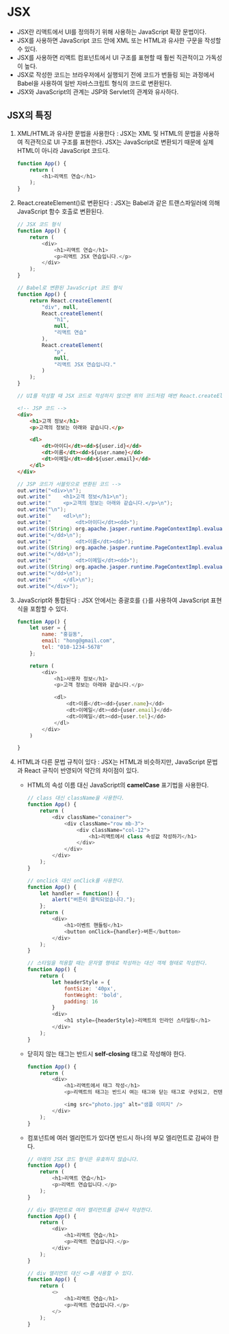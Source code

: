 # JSX

- JSX란 리액트에서 UI를 정의하기 위해 사용하는 JavaScript 확장 문법이다.
- JSX를 사용하면 JavaScript 코드 안에 XML 또는 HTML과 유사한 구문을 작성할 수 있다.
- JSX를 사용하면 리액트 컴포넌트에서 UI 구조를 표현할 때 훨씬 직관적이고 가독성이 높다.
- JSX로 작성한 코드는 브라우저에서 실행되기 전에 코드가 번들링 되는 과정에서 Babel을 사용하여 일반 자바스크립트 형식의 코드로 변환된다.
- JSX와 JavaScript의 관계는 JSP와 Servlet의 관계와 유사하다.

## JSX의 특징

1. XML/HTML과 유사한 문법을 사용한다 : JSX는 XML 및 HTML의 문법을 사용하여 직관적으로 UI 구조를 표현한다. JSX는 JavaScript로 변환되기 때문에 실제 HTML이 아니라 JavaScript 코드다.
    ```javascript
    function App() {
        return (
            <h1>리액트 연습</h1>
        );
    }
    ```
2. React.createElement()로 변환된다 : JSX는 Babel과 같은 트랜스파일러에 의해 JavaScript 함수 호출로 변환된다.
    ```javascript
    // JSX 코드 형식
    function App() {
        return (
            <div>
                <h1>리액트 연습</h1>
                <p>리액트 JSX 연습입니다.</p>
            </div>
        );
    }

    // Babel로 변환된 JavaScript 코드 형식
    function App() {
        return React.createElement(
            "div", null,
            React.createElement(
                "h1",
                null,
                "리액트 연습"
            ),
            React.createElement(
                "p",
                null,
                "리액트 JSX 연습입니다."
            )
        );
    }

    // UI를 작성할 때 JSX 코드로 작성하지 않으면 위의 코드처럼 매번 React.createElement 함수를 사용해야 하기 때문에 코드가 매우 복잡해진다.
    ```

    ```html
    <!-- JSP 코드 -->
    <div>
        <h1>고객 정보</h1>
        <p>고객의 정보는 아래와 같습니다.</p>

        <dl>
            <dt>아이디</dt><dd>${user.id}</dd>
            <dt>이름</dt><dd>${user.name}</dd>
            <dt>이메일</dt><dd>${user.email}</dd>
        </dl>
    </div>
    ```

    ```java
    // JSP 코드가 서블릿으로 변환된 코드 -->
    out.write("<div>\n");
    out.write("    <h1>고객 정보</h1>\n");
    out.write("    <p>고객의 정보는 아래와 같습니다.</p>\n");
    out.write("\n");
    out.write("    <dl>\n");
    out.write("        <dt>아이디</dt><dd>");
    out.write((String) org.apache.jasper.runtime.PageContextImpl.evaluateExpression("${user.id}", String.class, (PageContext)_jspx_page_context, null));
    out.write("</dd>\n");
    out.write("        <dt>이름</dt><dd>");
    out.write((String) org.apache.jasper.runtime.PageContextImpl.evaluateExpression("${user.name}", String.class, (PageContext)_jspx_page_context, null));
    out.write("</dd>\n");
    out.write("        <dt>이메일</dt><dd>");
    out.write((String) org.apache.jasper.runtime.PageContextImpl.evaluateExpression("${user.email}", String.class, (PageContext)_jspx_page_context, null));
    out.write("</dd>\n");
    out.write("    </dl>\n");
    out.write("</div>");
    ```
3. JavaScript와 통합된다 : JSX 안에서는 중괄호를 ```{}```를 사용하여 JavaScript 표현식을 포함할 수 있다.
    ```javascript
    function App() {
        let user = {
            name: "홍길동",
            email: "hong@gmail.com",
            tel: "010-1234-5678"
        };

        return (
            <div>
                <h1>사용자 정보</h1>
                <p>고객 정보는 아래와 같습니다.</p>

                <dl>
                    <dt>이름</dt><dd>{user.name}</dd>
                    <dt>이메일</dt><dd>{user.email}</dd>
                    <dt>이메일</dt><dd>{user.tel}</dd>
                </dl>
            </div>
        )

    }
    ```
4. HTML과 다른 문법 규칙이 있다 : JSX는 HTML과 비슷하지만, JavaScript 문법과 React 규칙이 반영되어 약간의 차이점이 있다.
   - HTML의 속성 이름 대신 JavaScript의 **camelCase** 표기법을 사용한다.
        ```javascript
        // class 대신 className을 사용한다.
        function App() {
            return (
                <div className="conainer">
                    <div className="row mb-3">
                        <div className="col-12">
                            <h1>리액트에서 class 속성값 작성하기</h1>
                        </div>
                    </div>
                </div>
            );
        }

        // onclick 대신 onClick를 사용한다.
        function App() {
            let handler = function() {
                alert("버튼이 클릭되었습니다.");
            };
            return (
                <div>
                    <h1>이벤트 핸들링</h1>
                    <button onClick={handler}>버튼</button>
                </div>
            );
        }

        // 스타일을 적용할 때는 문자열 행태로 작성하는 대신 객체 형태로 작성한다.
        function App() {
            return (
                let headerStyle = {
                    fontSize: '40px',
                    fontWeight: 'bold',
                    padding: 16
                }
                <div>
                    <h1 style={headerStyle}>리액트의 인라인 스타일링</h1>
                </div>
            );
        }
        ```
   - 닫히지 않는 태그는 반드시 **self-closing** 태그로 작성해야 한다.
        ```javascript
        function App() {
            return (
                <div>
                    <h1>리액트에서 태그 작성</h1>
                    <p>리액트의 태그는 반드시 여는 태그와 닫는 태그로 구성되고, 컨텐츠를 가지지 않는 태그는 self-closing 태그로 적는다.</p>

                    <img src="photo.jpg" alt="샘플 이미지" />
                </div>
            );
        }
        ```
   - 컴포넌트에 여러 엘리먼트가 있다면 반드시 하나의 부모 엘리먼트로 감싸야 한다.
        ```javascript
        // 아래의 JSX 코드 형식은 유효하지 않습니다.
        function App() {
            return (
                <h1>리액트 연습</h1>
                <p>리액트 연습입니다.</p>
            );
        }

        // div 엘리먼트로 여러 엘리먼트를 감싸서 작성한다.
        function App() {
            return (
                <div>
                    <h1>리액트 연습</h1>
                    <p>리액트 연습입니다.</p>
                </div>
            );
        }

        // div 엘리먼트 대신 <>를 사용할 수 있다.
        function App() {
            return (
                <>
                    <h1>리액트 연습</h1>
                    <p>리액트 연습입니다.</p>
                </>
            );
        }
        ```
           



